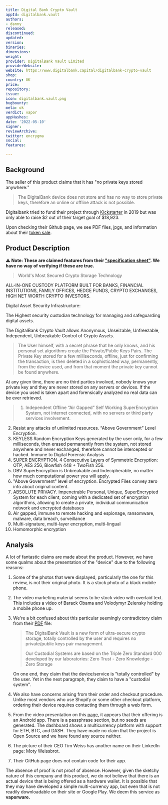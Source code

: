 ```yaml
---
title: Digital Bank Crypto Vault
appId: digitalbank.vault
authors:
- danny
released: 
discontinued: 
updated: 
version: 
binaries: 
dimensions: 
weight: 
provider: DigitalBank Vault Limited
providerWebsite: 
website: https://www.digitalbank.capital/digitalbank-crypto-vault
shop: 
country: UK
price: 
repository: 
issue: 
icon: digitalbank.vault.png
bugbounty: 
meta: ok
verdict: vapor
appHashes: 
date: '2022-05-10'
signer: 
reviewArchive: 
twitter: encrygma
social: 
features: 

---
```


## Background

The seller of this product claims that it has "no private keys stored anywhere:" 

> The DigitalBank device does not store and has no way to store private keys, therefore an online or offline attack is not possible.

Digitalbank tried to fund their project through [Kickstarter](https://www.kickstarter.com/projects/digitalbank/the-ultra-secure-crypto-storage-and-communication-device/description) in 2019 but was only able to raise $2 out of their target goal of $18,923.

Upon checking their Github page, we see PDF files, jpgs, and information about their [token sale](https://github.com/DbankVault/DBV-Vault/wiki/TOKEN-PROMOTION).

## Product Description 

**⚠️ Note: These are claimed features from their ["specification sheet"](https://www.digitalbank.capital/_files/ugd/f12fcd_d4abdf868f7e462cac4ec1be22a01b33.pdf). We have no way of verifying if these are true.**

> World's Most Secured Crypto Storage Technology
>
ALL-IN-ONE CUSTODY PLATFORM BUILT FOR BANKS, FINANCIAL INSTITUTIONS, FAMILY OFFICES, HEDGE FUNDS, CRYPTO EXCHANGES, HIGH NET WORTH CRYPTO INVESTORS. 
>
Digital Asset Security Infrastructure: 
>
The Highest security custodian technology for managing and safeguarding digital assets.
>
The DigitalBank Crypto Vault allows Anonymous, Unseizable, Unfreezable, Independent, Unbreakable Control of Crypto Assets.
>
> The User himself, with a secret phrase that he only knows, and his personal set algorithms create the Private/Public Keys Pairs. The Private Key stored for a few milliseconds, offline, just for confirming the transaction, is then deleted in a sophisticated way, permanently, from the device used, and from that moment the private key
cannot be found anywhere.
>
At any given time, there are no third parties involved, nobody knows your private key and they are never stored on any servers or devices. If the device you used is taken apart and forensically analyzed no real data can be ever retrieved.
>
>1. Independent Offline “Air Gapped” Self Working SuperEncryption System, not internet connected, with no servers or third party services involvement.
2. Resist any attacks of unlimited resources. “Above Government”
Level Encryption.
3. KEYLESS Random Encryption Keys generated by the user only,
for a few milliseconds, then erased permanently from the system,
not stored anywhere and never exchanged, therefore cannot be
intercepted or hacked. Immune to Digital Forensic Analysis
4. SUPER ENCRYPTION. 4 Consecutive Layers of Symmetric Encryption: OTP, AES 256, Blowfish 448 + TwoFish 256.
5. DBV SuperEncryption is Unbreakable and Indecipherable, no matter how much computational power you will apply.
6. "Above Government" level of encryption. Encrypted Files convey
zero info about original content.
7. ABSOLUTE PRIVACY. Impenetrable Personal, Unique, SuperEncrypted System for each client, coming with a dedicated set of encryption algorithms, allowing to create a private, individual
communication network and encrypted databases
8. Air gapped, immune to remote hacking and espionage, ransomware, malware, data breach, surveillance
9. Multi-signature, multi-layer encryption, multi-lingual
10. Homomorphic encryption

## Analysis 

A lot of fantastic claims are made about the product. However, we have some qualms about the presentation of the "device" due to the following reasons: 

1. Some of the photos that were displayed, particularly the one for this review, is not their original photo. It is a stock photo of a black mobile phone. 
2. The video marketing material seems to be stock video with overlaid text. This includes a video of Barack Obama and Volodymyr Zelensky holding a mobile phone up. 
3. We're a bit confused about this particular seemingly contradictory claim from their [PDF](https://www.digitalbankvault.com/_files/ugd/f12fcd_15dc880a992a4f7db52c357faffd7289.pdf) file: 
   > The DigitalBank Vault is a new form of ultra-secure crypto storage, totally controlled by the user and requires no private/public keys pair management.
   >
   > Our Custodial Systems are based on the Triple Zero Standard 000 developed by our laboratories: Zero Trust - Zero Knowledge - Zero Storage
   
   On one end, they claim that the device/service is "totally controlled" by the user. Yet in the next paragraph, they claim to have a "custodial system". 
4. We also have concerns arising from their order and checkout procedure. Unlike most vendors who use Shopify or some other checkout platform, ordering their device requires contacting them through a web form. 
5. From the video presentation on this [page](https://www.digitalbankvault.com/the-digitalbank-crypto-vault), it appears that their offering is an Android app. There is a passphrase section, but no seeds are generated. The dashboard shows a multicurrency platform with support for ETH, BTC, and DASH. They have made no claim that the project is Open Source and we have found any source neither.
6. The picture of their CEO Tim Weiss has another name on their LinkedIn page: Moty Weissbrot. 
7. Their GitHub page does not contain code for their app. 

The absence of proof is not proof of absence. However, given the sketchy nature of this company and this product, we do not believe that there is an actual device that is being offered as a hardware wallet. It is possible that they may have developed a simple multi-currency app, but even that is not readily downloadable on their site or Google Play. We deem this service as **vaporware.**  